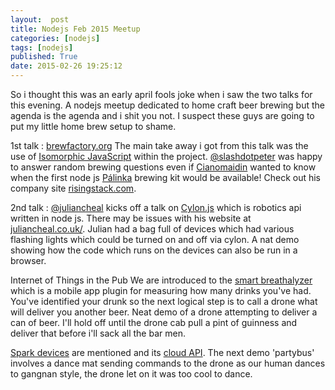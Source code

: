 ```yaml
---
layout:  post
title: Nodejs Feb 2015 Meetup
categories: [nodejs]
tags: [nodejs]
published: True
date: 2015-02-26 19:25:12
---
```


So i thought this was an early april fools joke when i saw the two talks for this evening. A nodejs meetup dedicated to home craft beer brewing but the agenda is the agenda and i shit you not. I suspect these guys are going to put my little home brew setup to shame.

1st talk : [brewfactory.org](http://brewfactory.org/) The main take away i got from this talk was the use of [Isomorphic JavaScript](http://isomorphic.net/javascript) within the project. [@slashdotpeter](https://twitter.com/slashdotpeter) was happy to answer random brewing questions even if [Cianomaidin](https://twitter.com/Cianomaidin) wanted to know when the first node js [Pálinka](http://en.wikipedia.org/wiki/P%C3%A1linka) brewing kit would be available! Check out his company site [risingstack.com](http://risingstack.com/).

2nd talk : [@juliancheal](http://twitter.com/juliancheal) kicks off a talk on [Cylon.js](http://cylonjs.com) which is robotics api written in node js. There may be issues with his website at [juliancheal.co.uk/](http://www.juliancheal.co.uk/). Julian had a bag full of devices which had various flashing lights which could be turned on and off via cylon. A nat demo showing how the code which runs on the devices can also be run in a browser. 

Internet of Things in the Pub
We are introduced to the [smart breathalyzer](http://www.alcohoot.com/) which is a mobile app plugin for measuring how many drinks you've had. You've identified your drunk so the next logical step is to call a drone what will deliver you another beer. Neat demo of a drone attempting to deliver a can of beer. I'll hold off until the drone cab pull a pint of guinness and deliver that before i'll sack all the bar men.

[Spark devices](https://www.spark.io/) are mentioned and its [cloud API](http://docs.spark.io/api/). The next demo 'partybus' involves a dance mat sending commands to the drone as our human dances to gangnan style, the drone let on it was too cool to dance.

